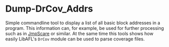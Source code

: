 # Dump-DrCov_Addrs

Simple commandline tool to display a list of all basic block addresses in a program.
This information can, for example, be used for further processing such as in [JmpScare](https://github.com/fgsect/JMPscare) or similar.
At the same time this tools shows how easily LibAFL's `DrCov` module can be used to parse coverage files.